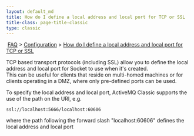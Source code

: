 ```yaml
---
layout: default_md
title: How do I define a local address and local port for TCP or SSL 
title-class: page-title-classic
type: classic
---
```


 [FAQ](faq) > [Configuration](configuration) > [How do I define a local address and local port for TCP or SSL](how-do-i-define-a-local-address-and-local-port-for-tcp-or-ssl)


TCP based transport protocols (including SSL) allow you to define the local address and local port for Socket to use when it's created.  
This can be useful for clients that reside on multi-homed machines or for clients operating in a DMZ, where only pre-defined ports can be used.

To specify the local address and local port, ActiveMQ Classic supports the use of the path on the URI, e.g.
```
ssl://localhost:5666/localhost:60606
```
where the path following the forward slash "localhost:60606" defines the local address and local port

